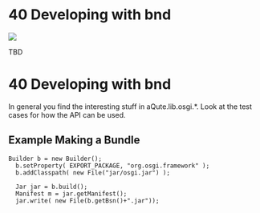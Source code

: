 # 40 Developing with bnd



![][1]

TBD 



# 40 Developing with bnd

In general you find the interesting stuff in aQute.lib.osgi.*. Look at the test cases for how the API can be used. 



## Example Making a Bundle

    Builder b = new Builder();
      b.setProperty( EXPORT_PACKAGE, "org.osgi.framework" );
      b.addClasspath( new File("jar/osgi.jar") );
    
      Jar jar = b.build();
      Manifest m = jar.getManifest();
      jar.write( new File(b.getBsn()+".jar"));

 [1]: http://www.aqute.biz/uploads/Code/bnd.png ""